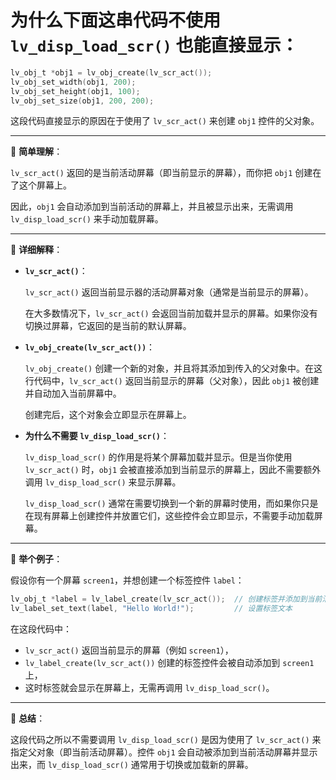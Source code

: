 # 为什么下面这串代码不使用 `lv_disp_load_scr()` 也能直接显示：

```c
lv_obj_t *obj1 = lv_obj_create(lv_scr_act());
lv_obj_set_width(obj1, 200);
lv_obj_set_height(obj1, 100);
lv_obj_set_size(obj1, 200, 200);
````

这段代码直接显示的原因在于使用了 `lv_scr_act()` 来创建 `obj1` 控件的父对象。

---

🧠 **简单理解**：

`lv_scr_act()` 返回的是当前活动屏幕（即当前显示的屏幕），而你把 `obj1` 创建在了这个屏幕上。

因此，`obj1` 会自动添加到当前活动的屏幕上，并且被显示出来，无需调用 `lv_disp_load_scr()` 来手动加载屏幕。

---

🧱 **详细解释**：

* **`lv_scr_act()`**：

  `lv_scr_act()` 返回当前显示器的活动屏幕对象（通常是当前显示的屏幕）。

  在大多数情况下，`lv_scr_act()` 会返回当前加载并显示的屏幕。如果你没有切换过屏幕，它返回的是当前的默认屏幕。

* **`lv_obj_create(lv_scr_act())`**：

  `lv_obj_create()` 创建一个新的对象，并且将其添加到传入的父对象中。在这行代码中，`lv_scr_act()` 返回当前显示的屏幕（父对象），因此 `obj1` 被创建并自动加入当前屏幕中。

  创建完后，这个对象会立即显示在屏幕上。

* **为什么不需要 `lv_disp_load_scr()`**：

  `lv_disp_load_scr()` 的作用是将某个屏幕加载并显示。但是当你使用 `lv_scr_act()` 时，`obj1` 会被直接添加到当前显示的屏幕上，因此不需要额外调用 `lv_disp_load_scr()` 来显示屏幕。

  `lv_disp_load_scr()` 通常在需要切换到一个新的屏幕时使用，而如果你只是在现有屏幕上创建控件并放置它们，这些控件会立即显示，不需要手动加载屏幕。

---

📜 **举个例子**：

假设你有一个屏幕 `screen1`，并想创建一个标签控件 `label`：

```c
lv_obj_t *label = lv_label_create(lv_scr_act());  // 创建标签并添加到当前活动屏幕
lv_label_set_text(label, "Hello World!");         // 设置标签文本
```

在这段代码中：

* `lv_scr_act()` 返回当前显示的屏幕（例如 `screen1`），
* `lv_label_create(lv_scr_act())` 创建的标签控件会被自动添加到 `screen1` 上，
* 这时标签就会显示在屏幕上，无需再调用 `lv_disp_load_scr()`。

---

🧩 **总结**：

这段代码之所以不需要调用 `lv_disp_load_scr()` 是因为使用了 `lv_scr_act()` 来指定父对象（即当前活动屏幕）。控件 `obj1` 会自动被添加到当前活动屏幕并显示出来，而 `lv_disp_load_scr()` 通常用于切换或加载新的屏幕。

```
```
